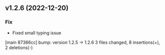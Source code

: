 ## v1.2.6 (2022-12-20)

### Fix

- Fixed small typing issue

[main 87386cc] bump: version 1.2.5 → 1.2.6
 3 files changed, 8 insertions(+), 2 deletions(-)

